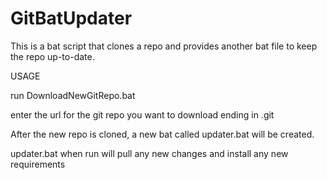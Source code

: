 # GitBatUpdater
This is a bat script that clones a repo and provides another bat file to keep the repo up-to-date.


USAGE

run DownloadNewGitRepo.bat

enter the url for the git repo you want to download ending in .git


After the new repo is cloned, a new bat called updater.bat will be created.

updater.bat when run will pull any new changes and install any new requirements
